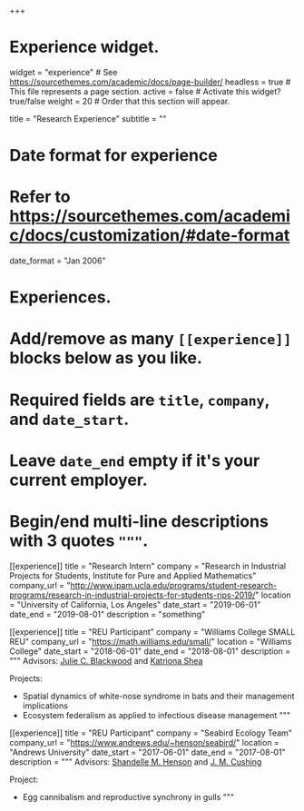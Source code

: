 +++
# Experience widget.
widget = "experience"  # See https://sourcethemes.com/academic/docs/page-builder/
headless = true  # This file represents a page section.
active = false  # Activate this widget? true/false
weight = 20  # Order that this section will appear.

title = "Research Experience"
subtitle = ""

# Date format for experience
#   Refer to https://sourcethemes.com/academic/docs/customization/#date-format
date_format = "Jan 2006"

# Experiences.
#   Add/remove as many `[[experience]]` blocks below as you like.
#   Required fields are `title`, `company`, and `date_start`.
#   Leave `date_end` empty if it's your current employer.
#   Begin/end multi-line descriptions with 3 quotes `"""`.
[[experience]]
  title = "Research Intern"
  company = "Research in Industrial Projects for Students, Institute for Pure and Applied Mathematics"
  company_url = "http://www.ipam.ucla.edu/programs/student-research-programs/research-in-industrial-projects-for-students-rips-2019/"
  location = "University of California, Los Angeles"
  date_start = "2019-06-01"
  date_end = "2019-08-01"
  description = "something"

[[experience]]
  title = "REU Participant"
  company = "Williams College SMALL REU"
  company_url = "https://math.williams.edu/small/"
  location = "Williams College"
  date_start = "2018-06-01"
  date_end = "2018-08-01"
  description = """
  Advisors: [Julie C. Blackwood](https://sites.williams.edu/jcb5/) and [Katriona Shea](https://kshealab.wordpress.com/)
  
  Projects:
  * Spatial dynamics of white-nose syndrome in bats and their management implications
  * Ecosystem federalism as applied to infectious disease management
  """
  
[[experience]]
  title = "REU Participant"
  company = "Seabird Ecology Team"
  company_url = "https://www.andrews.edu/~henson/seabird/"
  location = "Andrews University"
  date_start = "2017-06-01"
  date_end = "2017-08-01"
  description = """
  Advisors: [Shandelle M. Henson](https://www.andrews.edu/~henson/) and [J. M. Cushing](https://www.math.arizona.edu/~cushing/)

  Project:
  * Egg cannibalism and reproductive synchrony in gulls
  """

